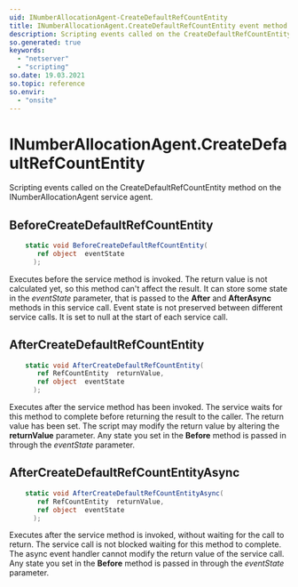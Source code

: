 ```yaml
---
uid: INumberAllocationAgent-CreateDefaultRefCountEntity
title: INumberAllocationAgent.CreateDefaultRefCountEntity event method
description: Scripting events called on the CreateDefaultRefCountEntity method on the INumberAllocationAgent service agent.
so.generated: true
keywords:
  - "netserver"
  - "scripting"
so.date: 19.03.2021
so.topic: reference
so.envir:
  - "onsite"
---
```

# INumberAllocationAgent.CreateDefaultRefCountEntity

Scripting events called on the <see cref='M:SuperOffice.CRM.Services.INumberAllocationAgent.CreateDefaultRefCountEntity'>CreateDefaultRefCountEntity</see> method on the <see cref='INumberAllocationAgent'>INumberAllocationAgent</see>  service agent.

## BeforeCreateDefaultRefCountEntity
```cs
    static void BeforeCreateDefaultRefCountEntity(
       ref object  eventState
      );
```
Executes before the service method is invoked.
The return value is not calculated yet, so this method can't affect the result.
It can store some state in the *eventState* parameter, that is passed to the **After** and **AfterAsync** methods in this service call.
Event state is not preserved between different service calls. It is set to null at the start of each service call.
## AfterCreateDefaultRefCountEntity
```cs
    static void AfterCreateDefaultRefCountEntity(
       ref RefCountEntity  returnValue,
       ref object  eventState
      );
```
Executes after the service method has been invoked. The service waits for this method to complete before returning the result to the caller.
The return value has been set. The script may modify the return value by altering the **returnValue** parameter.
Any state you set in the **Before** method is passed in through the *eventState* parameter.
## AfterCreateDefaultRefCountEntityAsync
```cs
    static void AfterCreateDefaultRefCountEntityAsync(
       ref RefCountEntity  returnValue,
       ref object  eventState
      );
```
Executes after the service method is invoked, without waiting for the call to return.
The service call is not blocked waiting for this method to complete.
The async event handler cannot modify the return value of the service call.
Any state you set in the **Before** method is passed in through the *eventState* parameter.

